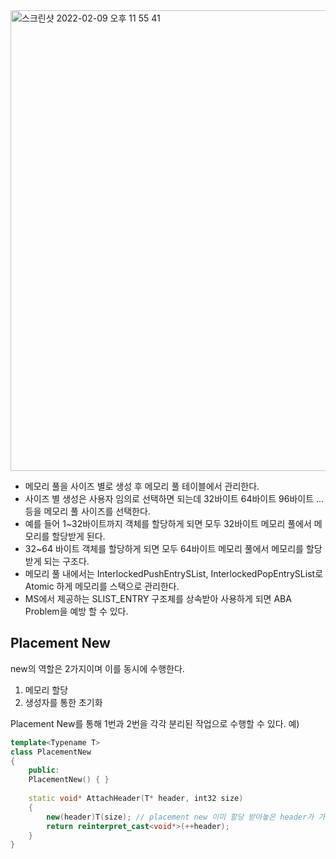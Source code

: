 <img width="737" alt="스크린샷 2022-02-09 오후 11 55 41" src="https://user-images.githubusercontent.com/68372094/153226911-917b0fb8-ae49-4f2c-aeed-2a420f48a2c9.png">

* 메모리 풀을 사이즈 별로 생성 후 메모리 풀 테이블에서 관리한다.   
* 사이즈 별 생성은 사용자 임의로 선택하면 되는데 32바이트 64바이트 96바이트 ... 등을 메모리 풀 사이즈를 선택한다.      
* 예를 들어 1~32바이트까지 객체를 할당하게 되면 모두 32바이트 메모리 풀에서 메모리를 할당받게 된다.   
* 32~64 바이트 객체를 할당하게 되면 모두 64바이트 메모리 풀에서 메모리를 할당받게 되는 구조다.   
* 메모리 풀 내에서는 InterlockedPushEntrySList, InterlockedPopEntrySList로 Atomic 하게 메모리를 스택으로 관리한다.   
* MS에서 제공하는 SLIST_ENTRY 구조체를 상속받아 사용하게 되면 ABA Problem을 예방 할 수 있다.       


## __Placement New__      
new의 역할은 2가지이며 이를 동시에 수행한다.   
1. 메모리 할당   
2. 생성자를 통한 초기화

Placement New를 통해 1번과 2번을 각각 분리된 작업으로 수행할 수 있다.
예)

```cpp
template<Typename T>
class PlacementNew
{
	public:
	PlacementNew() { }
	
	static void* AttachHeader(T* header, int32 size)
	{
		new(header)T(size); // placement new 이미 할당 받아놓은 header가 가르키는 메모리에 T 객체 생성자를 실행하여 초기화를 수행한다.
		return reinterpret_cast<void*>(++header);
	}
}
```
